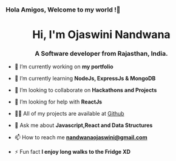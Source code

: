 ### Hola Amigos, Welcome to my world !👋

  <h1 align="center">Hi, I'm Ojaswini Nandwana</h1>
  <h3 align="center">A Software developer from Rajasthan, India.</h3>

- 🔭 I’m currently working on **my portfolio**

- 🌱 I’m currently learning **NodeJs, ExpressJs & MongoDB**

- 👯 I’m looking to collaborate on **Hackathons and Projects**

- 🤝 I’m looking for help with **ReactJs**

- 👨‍💻 All of my projects are available at [Github](Github)

- 💬 Ask me about **Javascript,React and Data Structures**

- 📫 How to reach me **nandwanaojaswini@gmail.com**

- ⚡ Fun fact **I enjoy long walks to the Fridge XD**




